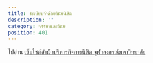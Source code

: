 ```yaml
---
title: ระเบียบว่าด้วยวินัยนิสิต
description: ''
category: จรรยาและวินัย
position: 401
---
```


ไปอ่าน [เว็บไซต์สำนักบริหารกิจการนิสิต จุฬาลงกรณ์มหาวิทยาลัย](http://www.sa.chula.ac.th/%e0%b8%84%e0%b8%b9%e0%b9%88%e0%b8%a1%e0%b8%b7%e0%b8%ad%e0%b9%81%e0%b8%a5%e0%b8%b0%e0%b9%80%e0%b8%ad%e0%b8%81%e0%b8%aa%e0%b8%b2%e0%b8%a3/)
